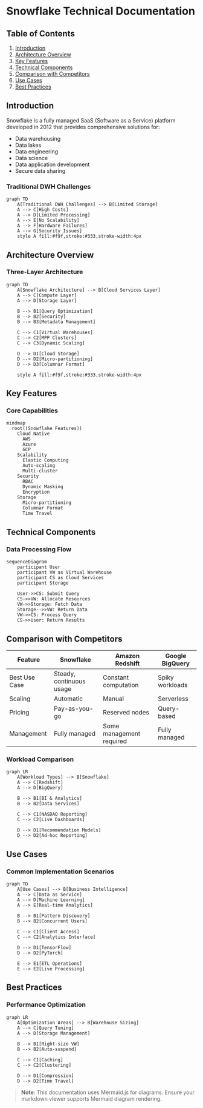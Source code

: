 # Snowflake Technical Documentation

## Table of Contents
1. [Introduction](#introduction)
2. [Architecture Overview](#architecture-overview)
3. [Key Features](#key-features)
4. [Technical Components](#technical-components)
5. [Comparison with Competitors](#comparison-with-competitors)
6. [Use Cases](#use-cases)
7. [Best Practices](#best-practices)

## Introduction

Snowflake is a fully managed SaaS (Software as a Service) platform developed in 2012 that provides comprehensive solutions for:
- Data warehousing
- Data lakes
- Data engineering
- Data science
- Data application development
- Secure data sharing

### Traditional DWH Challenges
```mermaid
graph TD
    A[Traditional DWH Challenges] --> B[Limited Storage]
    A --> C[High Costs]
    A --> D[Limited Processing]
    A --> E[No Scalability]
    A --> F[Hardware Failures]
    A --> G[Security Issues]
    style A fill:#f9f,stroke:#333,stroke-width:4px
```

## Architecture Overview

### Three-Layer Architecture
```mermaid
graph TD
    A[Snowflake Architecture] --> B[Cloud Services Layer]
    A --> C[Compute Layer]
    A --> D[Storage Layer]
    
    B --> B1[Query Optimization]
    B --> B2[Security]
    B --> B3[Metadata Management]
    
    C --> C1[Virtual Warehouses]
    C --> C2[MPP Clusters]
    C --> C3[Dynamic Scaling]
    
    D --> D1[Cloud Storage]
    D --> D2[Micro-partitioning]
    D --> D3[Columnar Format]
    
    style A fill:#f9f,stroke:#333,stroke-width:4px
```

## Key Features

### Core Capabilities
```mermaid
mindmap
  root((Snowflake Features))
    Cloud Native
      AWS
      Azure
      GCP
    Scalability
      Elastic Computing
      Auto-scaling
      Multi-cluster
    Security
      RBAC
      Dynamic Masking
      Encryption
    Storage
      Micro-partitioning
      Columnar Format
      Time Travel
```

## Technical Components

### Data Processing Flow
```mermaid
sequenceDiagram
    participant User
    participant VW as Virtual Warehouse
    participant CS as Cloud Services
    participant Storage
    
    User->>CS: Submit Query
    CS->>VW: Allocate Resources
    VW->>Storage: Fetch Data
    Storage-->>VW: Return Data
    VW->>CS: Process Query
    CS->>User: Return Results
```

## Comparison with Competitors

| Feature | Snowflake | Amazon Redshift | Google BigQuery |
|---------|-----------|-----------------|-----------------|
| Best Use Case | Steady, continuous usage | Constant computation | Spiky workloads |
| Scaling | Automatic | Manual | Serverless |
| Pricing | Pay-as-you-go | Reserved nodes | Query-based |
| Management | Fully managed | Some management required | Fully managed |

### Workload Comparison
```mermaid
graph LR
    A[Workload Types] --> B[Snowflake]
    A --> C[Redshift]
    A --> D[BigQuery]
    
    B --> B1[BI & Analytics]
    B --> B2[Data Services]
    
    C --> C1[NASDAQ Reporting]
    C --> C2[Live Dashboards]
    
    D --> D1[Recommendation Models]
    D --> D2[Ad-hoc Reporting]
```

## Use Cases

### Common Implementation Scenarios
```mermaid
graph TD
    A[Use Cases] --> B[Business Intelligence]
    A --> C[Data as Service]
    A --> D[Machine Learning]
    A --> E[Real-time Analytics]
    
    B --> B1[Pattern Discovery]
    B --> B2[Concurrent Users]
    
    C --> C1[Client Access]
    C --> C2[Analytics Interface]
    
    D --> D1[TensorFlow]
    D --> D2[PyTorch]
    
    E --> E1[ETL Operations]
    E --> E2[Live Processing]
```

## Best Practices

### Performance Optimization
```mermaid
graph LR
    A[Optimization Areas] --> B[Warehouse Sizing]
    A --> C[Query Tuning]
    A --> D[Storage Management]
    
    B --> B1[Right-size VW]
    B --> B2[Auto-suspend]
    
    C --> C1[Caching]
    C --> C2[Clustering]
    
    D --> D1[Compression]
    D --> D2[Time Travel]
```

> **Note**: This documentation uses Mermaid.js for diagrams. Ensure your markdown viewer supports Mermaid diagram rendering.
